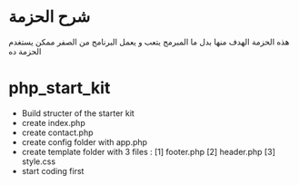 # شرح الحزمة 
هذه الحزمة الهدف منها بدل ما المبرمج يتعب و يعمل البرنامج من الصفر ممكن يستغدم الحزمة ده 

# php_start_kit

* Build structer of the starter kit 
* create index.php
* create contact.php 
* create config folder with app.php 
* create template folder with 3 files : [1] footer.php [2] header.php [3] style.css
* start coding first 
